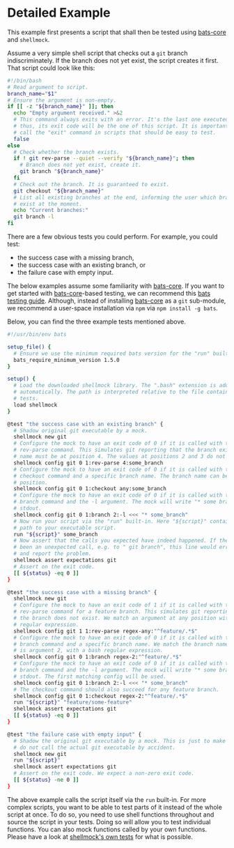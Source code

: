 <!---
  Copyright (c) 2022 - for information on the respective copyright owner
  see the NOTICE file or the repository
  https://github.com/boschresearch/shellmock
  
  Licensed under the Apache License, Version 2.0 (the "License"); you may not
  use this file except in compliance with the License. You may obtain a copy of
  the License at
  
    http://www.apache.org/licenses/LICENSE-2.0
  
  Unless required by applicable law or agreed to in writing, software
  distributed under the License is distributed on an "AS IS" BASIS, WITHOUT
  WARRANTIES OR CONDITIONS OF ANY KIND, either express or implied. See the
  License for the specific language governing permissions and limitations under
  the License.
-->

# Detailed Example

This example first presents a script that shall then be tested using [bats-core]
and `shellmock`.

Assume a very simple shell script that checks out a `git` branch
indiscriminately.
If the branch does not yet exist, the script creates it first.
That script could look like this:

```bash
#!/bin/bash
# Read argument to script.
branch_name="$1"
# Ensure the argument is non-empty.
if [[ -z "${branch_name}" ]]; then
  echo "Empty argument received." >&2
  # This command always exits with an error. It's the last one executed and,
  # thus, its exit code will be the one of this script. It is important not to
  # call the "exit" command in scripts that should be easy to test.
  false
else
  # Check whether the branch exists.
  if ! git rev-parse --quiet --verify "${branch_name}"; then
    # Branch does not yet exist, create it.
    git branch "${branch_name}"
  fi
  # Check out the branch. It is guaranteed to exist.
  git checkout "${branch_name}"
  # List all existing branches at the end, informing the user which branches
  # exist at the moment.
  echo "Current branches:"
  git branch -l
fi
```

There are a few obvious tests you could perform.
For example, you could test:

- the success case with a missing branch,
- the success case with an existing branch, or
- the failure case with empty input.

The below examples assume some familiarity with [bats-core].
If you want to get started with [bats-core]-based testing, we can recommend this
[bats testing guide][bats-guide].
Although, instead of installing [bats-core] as a `git` sub-module, we recommend
a user-space installation via `npm` via `npm install -g bats`.

Below, you can find the three example tests mentioned above.

```bash
#!/usr/bin/env bats

setup_file() {
  # Ensure we use the minimum required bats version for the "run" built-in.
  bats_require_minimum_version 1.5.0
}

setup() {
  # Load the downloaded shellmock library. The ".bash" extension is added
  # automatically. The path is interpreted relative to the file containing the
  # tests.
  load shellmock
}

@test "the success case with an existing branch" {
  # Shadow original git executable by a mock.
  shellmock new git
  # Configure the mock to have an exit code of 0 if it is called with the
  # rev-parse command. This simulates git reporting that the branch exists. The
  # name must be at position 4. The values at positions 2 and 3 do not matter.
  shellmock config git 0 1:rev-parse 4:some_branch
  # Configure the mock to have an exit code of 0 if it is called with the
  # checkout command and a specific branch name. The branch name can be at any
  # position.
  shellmock config git 0 1:checkout any:some_branch
  # Configure the mock to have an exit code of 0 if it is called with the
  # branch command and the -l argument. The mock will write "* some branch" to
  # stdout.
  shellmock config git 0 1:branch 2:-l <<< "* some_branch"
  # Now run your script via the "run" built-in. Here "${script}" contains the
  # path to your executable script.
  run "${script}" some_branch
  # Now assert that the calls you expected have indeed happened. If there had
  # been an unexpected call, e.g. to " git branch", this line would error out
  # and report the problem.
  shellmock assert expectations git
  # Assert on the exit code.
  [[ ${status} -eq 0 ]]
}

@test "the success case with a missing branch" {
  shellmock new git
  # Configure the mock to have an exit code of 1 if it is called with the
  # rev-parse command for a feature branch. This simulates git reporting that
  # the branch does not exist. We match an argument at any position with a bash
  # regular expression.
  shellmock config git 1 1:rev-parse regex-any:"^feature/.*$"
  # Configure the mock to have an exit code of 0 if it is called with the
  # branch command and a specific branch name. We match the branch name, which
  # is argument 2, with a bash regular expression.
  shellmock config git 0 1:branch regex-2:"^feature/.*$"
  # Configure the mock to have an exit code of 0 if it is called with the
  # branch command and the -l argument. The mock will write "* some branch" to
  # stdout. The first matching config will be used.
  shellmock config git 0 1:branch 2:-l <<< "* some_branch"
  # The checkout command should also succeed for any feature branch.
  shellmock config git 0 1:checkout regex-2:"^feature/.*$"
  run "${script}" "feature/some-feature"
  shellmock assert expectations git
  [[ ${status} -eq 0 ]]
}

@test "the failure case with empty input" {
  # Shadow the original git executable by a mock. This is just to make sure we
  # do not call the actual git executable by accident.
  shellmock new git
  run "${script}"
  shellmock assert expectations git
  # Assert on the exit code. We expect a non-zero exit code.
  [[ ${status} -ne 0 ]]
}
```

The above example calls the script itself via the `run` built-in.
For more complex scripts, you want to be able to test parts of it instead of the
whole script at once.
To do so, you need to use shell functions throughout and source the script in
your tests.
Doing so will allow you to test individual functions.
You can also mock functions called by your own functions.
Please have a look at [shellmock's own tests][shellmock-tests] for what is
possible.

[bats-core]: https://bats-core.readthedocs.io/ "bats core website"
[bats-guide]: https://bats-core.readthedocs.io/en/stable/tutorial.html "bats guide"
[shellmock-tests]: ../tests/main.bats "shellmock tests"
